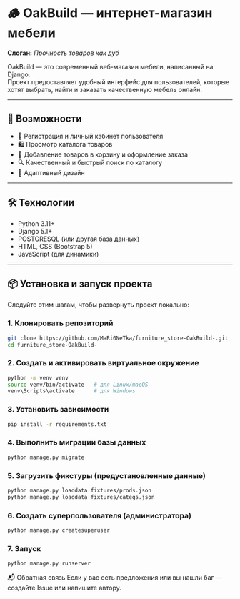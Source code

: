 # 🪵 OakBuild — интернет-магазин мебели

**Слоган:** *Прочность товаров как дуб*

OakBuild — это современный веб-магазин мебели, написанный на Django.  
Проект предоставляет удобный интерфейс для пользователей, которые хотят выбрать, найти и заказать качественную мебель онлайн.

---

## 🚀 Возможности

- 🔐 Регистрация и личный кабинет пользователя
- 🛍️ Просмотр каталога товаров
- 🛒 Добавление товаров в корзину и оформление заказа
- 🔍 Качественный и быстрый поиск по каталогу
- 📱 Адаптивный дизайн

---

## 🛠️ Технологии

- Python 3.11+
- Django 5.1+
- POSTGRESQL (или другая база данных)
- HTML, CSS (Bootstrap 5)
- JavaScript (для динамики)

---

## 📦 Установка и запуск проекта

Следуйте этим шагам, чтобы развернуть проект локально:

### 1. Клонировать репозиторий

```bash
git clone https://github.com/MaRi0NeTka/furniture_store-OakBuild-.git
cd furniture_store-OakBuild-
```

### 2. Создать и активировать виртуальное окружение

```bash
python -m venv venv
source venv/bin/activate   # для Linux/macOS
venv\Scripts\activate      # для Windows
```

### 3. Установить зависимости

```bash
pip install -r requirements.txt
```

### 4. Выполнить миграции базы данных

```bash
python manage.py migrate
```

### 5. Загрузить фикстуры (предустановленные данные)

```bash
python manage.py loaddata fixtures/prods.json
python manage.py loaddata fixtures/categs.json
```
### 6. Создать суперпользователя (администратора)

```bash
python manage.py createsuperuser
```

### 7. Запуск

```bash
python manage.py runserver
```


📬 Обратная связь
Если у вас есть предложения или вы нашли баг — создайте Issue или напишите автору.
